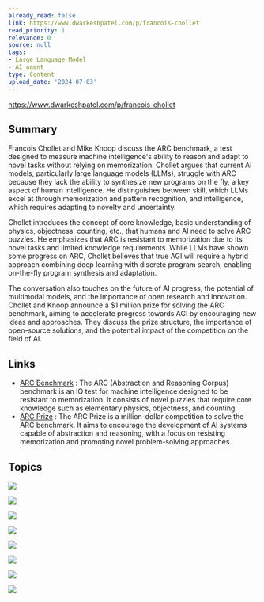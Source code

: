 ```yaml
---
already_read: false
link: https://www.dwarkeshpatel.com/p/francois-chollet
read_priority: 1
relevance: 0
source: null
tags:
- Large_Language_Model
- AI_agent
type: Content
upload_date: '2024-07-03'
---
```


https://www.dwarkeshpatel.com/p/francois-chollet
## Summary

Francois Chollet and Mike Knoop discuss the ARC benchmark, a test designed to measure machine intelligence's ability to reason and adapt to novel tasks without relying on memorization. Chollet argues that current AI models, particularly large language models (LLMs), struggle with ARC because they lack the ability to synthesize new programs on the fly, a key aspect of human intelligence. He distinguishes between skill, which LLMs excel at through memorization and pattern recognition, and intelligence, which requires adapting to novelty and uncertainty.

Chollet introduces the concept of core knowledge, basic understanding of physics, objectness, counting, etc., that humans and AI need to solve ARC puzzles. He emphasizes that ARC is resistant to memorization due to its novel tasks and limited knowledge requirements. While LLMs have shown some progress on ARC, Chollet believes that true AGI will require a hybrid approach combining deep learning with discrete program search, enabling on-the-fly program synthesis and adaptation.

The conversation also touches on the future of AI progress, the potential of multimodal models, and the importance of open research and innovation. Chollet and Knoop announce a $1 million prize for solving the ARC benchmark, aiming to accelerate progress towards AGI by encouraging new ideas and approaches. They discuss the prize structure, the importance of open-source solutions, and the potential impact of the competition on the field of AI.
## Links

- [ARC Benchmark](https://www.dwarkeshpatel.com/i/145543832/the-arc-benchmark) : The ARC (Abstraction and Reasoning Corpus) benchmark is an IQ test for machine intelligence designed to be resistant to memorization. It consists of novel puzzles that require core knowledge such as elementary physics, objectness, and counting.
- [ARC Prize](https://arcprize.org/) : The ARC Prize is a million-dollar competition to solve the ARC benchmark. It aims to encourage the development of AI systems capable of abstraction and reasoning, with a focus on resisting memorization and promoting novel problem-solving approaches.

## Topics

![](topics/Concept/ARC%20Benchmark)

![](topics/Concept/Core%20Knowledge)

![](topics/Concept/Program%20Synthesis)

![](topics/Concept/Discrete%20Program%20Search)

![](topics/Concept/Active%20Inference)

![](topics/Concept/System%201%20and%20System%202%20Thinking)

![](topics/Concept/Memorization%20vs%20Reasoning)

![](topics/Concept/Artificial%20General%20Intelligence%20AGI)